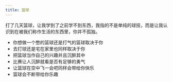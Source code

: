 ```yaml
---
title: 篮球
---
```

打了几天篮球，让我学到了之前学不到东西，我指的不是单纯的球技，而是让我认识到在被我们称作生活的东西里，你并不孤独。

* 你想做一个憋的篮球还是打气的篮球取决于你
* 去打球还是宅在家里也同样取决于你
* 把篮球当作自己的兴趣并且沉醉其中
* 比赛让人沉醉就看是否有足够的勇气
* 让篮球在空中飞一会吧同样会带给你快乐
* 篮球会不断带给你乐趣
